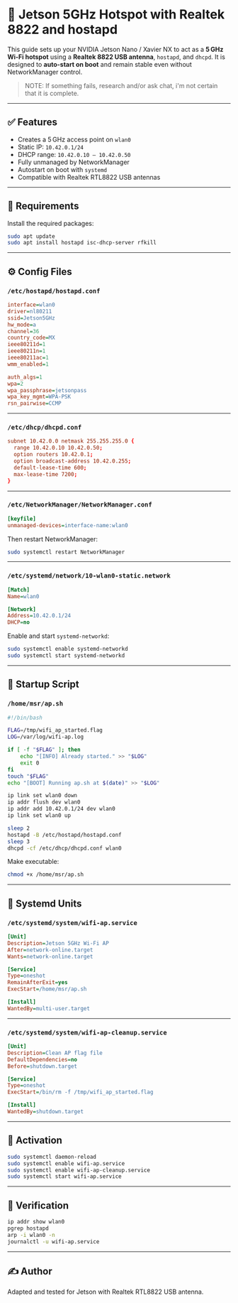 # 🚀 Jetson 5GHz Hotspot with Realtek 8822 and hostapd

This guide sets up your NVIDIA Jetson Nano / Xavier NX to act as a **5 GHz Wi-Fi hotspot** using a **Realtek 8822 USB antenna**, `hostapd`, and `dhcpd`. It is designed to **auto-start on boot** and remain stable even without NetworkManager control.

> NOTE: If something fails, research and/or ask chat, i'm not certain that it is complete.

---

## ✅ Features

- Creates a 5 GHz access point on `wlan0`
- Static IP: `10.42.0.1/24`
- DHCP range: `10.42.0.10 – 10.42.0.50`
- Fully unmanaged by NetworkManager
- Autostart on boot with `systemd`
- Compatible with Realtek RTL8822 USB antennas

---

## 🧰 Requirements

Install the required packages:

```bash
sudo apt update
sudo apt install hostapd isc-dhcp-server rfkill
```

---

## ⚙️ Config Files

### `/etc/hostapd/hostapd.conf`

```ini
interface=wlan0
driver=nl80211
ssid=Jetson5GHz
hw_mode=a
channel=36
country_code=MX
ieee80211d=1
ieee80211n=1
ieee80211ac=1
wmm_enabled=1

auth_algs=1
wpa=2
wpa_passphrase=jetsonpass
wpa_key_mgmt=WPA-PSK
rsn_pairwise=CCMP
```

---

### `/etc/dhcp/dhcpd.conf`

```conf
subnet 10.42.0.0 netmask 255.255.255.0 {
  range 10.42.0.10 10.42.0.50;
  option routers 10.42.0.1;
  option broadcast-address 10.42.0.255;
  default-lease-time 600;
  max-lease-time 7200;
}
```

---

### `/etc/NetworkManager/NetworkManager.conf`

```ini
[keyfile]
unmanaged-devices=interface-name:wlan0
```

Then restart NetworkManager:

```bash
sudo systemctl restart NetworkManager
```

---

### `/etc/systemd/network/10-wlan0-static.network`

```ini
[Match]
Name=wlan0

[Network]
Address=10.42.0.1/24
DHCP=no
```

Enable and start `systemd-networkd`:

```bash
sudo systemctl enable systemd-networkd
sudo systemctl start systemd-networkd
```

---

## 📜 Startup Script

### `/home/msr/ap.sh`

```bash
#!/bin/bash

FLAG=/tmp/wifi_ap_started.flag
LOG=/var/log/wifi-ap.log

if [ -f "$FLAG" ]; then
    echo "[INFO] Already started." >> "$LOG"
    exit 0
fi
touch "$FLAG"
echo "[BOOT] Running ap.sh at $(date)" >> "$LOG"

ip link set wlan0 down
ip addr flush dev wlan0
ip addr add 10.42.0.1/24 dev wlan0
ip link set wlan0 up

sleep 2
hostapd -B /etc/hostapd/hostapd.conf
sleep 3
dhcpd -cf /etc/dhcp/dhcpd.conf wlan0
```

Make executable:

```bash
chmod +x /home/msr/ap.sh
```

---

## 🧩 Systemd Units

### `/etc/systemd/system/wifi-ap.service`

```ini
[Unit]
Description=Jetson 5GHz Wi-Fi AP
After=network-online.target
Wants=network-online.target

[Service]
Type=oneshot
RemainAfterExit=yes
ExecStart=/home/msr/ap.sh

[Install]
WantedBy=multi-user.target
```

---

### `/etc/systemd/system/wifi-ap-cleanup.service`

```ini
[Unit]
Description=Clean AP flag file
DefaultDependencies=no
Before=shutdown.target

[Service]
Type=oneshot
ExecStart=/bin/rm -f /tmp/wifi_ap_started.flag

[Install]
WantedBy=shutdown.target
```

---

## 🔄 Activation

```bash
sudo systemctl daemon-reload
sudo systemctl enable wifi-ap.service
sudo systemctl enable wifi-ap-cleanup.service
sudo systemctl start wifi-ap.service
```

---

## 🧪 Verification

```bash
ip addr show wlan0
pgrep hostapd
arp -i wlan0 -n
journalctl -u wifi-ap.service
```

---

## ✍️ Author

Adapted and tested for Jetson with Realtek RTL8822 USB antenna.

